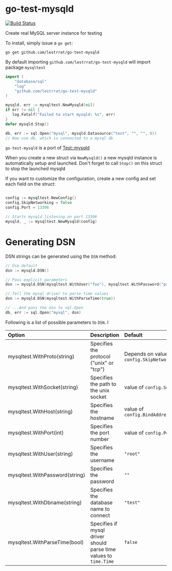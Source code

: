 go-test-mysqld
==============

[![Build Status](https://travis-ci.org/lestrrat/go-test-mysqld.png?branch=master)](https://travis-ci.org/lestrrat/go-test-mysqld)

Create real MySQL server instance for testing

To install, simply issue a `go get`:

```
go get github.com/lestrrat/go-test-mysqld
```

By default importing `github.com/lestrrat/go-test-mysqld` will import package
`mysqltest`

```go
import (
    "database/sql"
    "log"
    "github.com/lestrrat/go-test-mysqld"
)

mysqld, err := mysqltest.NewMysqld(nil)
if err != nil {
   log.Fatalf("Failed to start mysqld: %s", err)
}
defer mysqld.Stop()

db, err := sql.Open("mysql", mysqld.Datasource("test", "", "", 0))
// Now use db, which is connected to a mysql db
```

`go-test-mysqld` is a port of [Test::mysqld](https://metacpan.org/release/Test-mysqld)

When you create a new struct via `NewMysqld()` a new mysqld instance is
automatically setup and launched. Don't forget to call `Stop()` on this
struct to stop the launched mysqld

If you want to customize the configuration, create a new config and set each
field on the struct:

```go

config := mysqltest.NewConfig()
config.SkipNetworking = false
config.Port = 13306

// Starts mysqld listening on port 13306
mysqld, _ := mysqltest.NewMysqld(config)
```

# Generating DSN

DSN strings can be generated using the `DSN` method:

```go
// Use default
dsn := mysqld.DSN()

// Pass explicit parameters
dsn := mysqld.DSN(mysqltest.WithUser("foo"), mysqltest.WithPassword("passw0rd!"))

// Tell the mysql driver to parse time values
dsn := mysqld.DSN(mysqltest.WithParseTime(true))

// ...And pass the dsn to sql.Open
db, err := sql.Open("mysql", dsn)
```

Following is a list of possible parameters to `DSN`. I

| Option | Description | Default |
|:-------|:------------|:--------|
| mysqltest.WithProto(string)    | Specifies the protocol ("unix" or "tcp")                          | Depends on value of `config.SkipNetworking` |
| mysqltest.WithSocket(string)   | Specifies the path to the unix socket                             | value of `config.Socket` |
| mysqltest.WithHost(string)     | Specifies the hostname                                            | value of `config.BindAddress` |
| mysqltest.WithPort(int)        | Specifies the port number                                         | value of `config.Port` |
| mysqltest.WithUser(string)     | Specifies the username                                            | `"root"` |
| mysqltest.WithPassword(string) | Specifies the password                                            | `""` |
| mysqltest.WithDbname(string)   | Specifies the database name to connect                            | `"test"` |
| mysqltest.WithParseTime(bool)  | Specifies if mysql driver should parse time values to `time.Time` | `false` |
